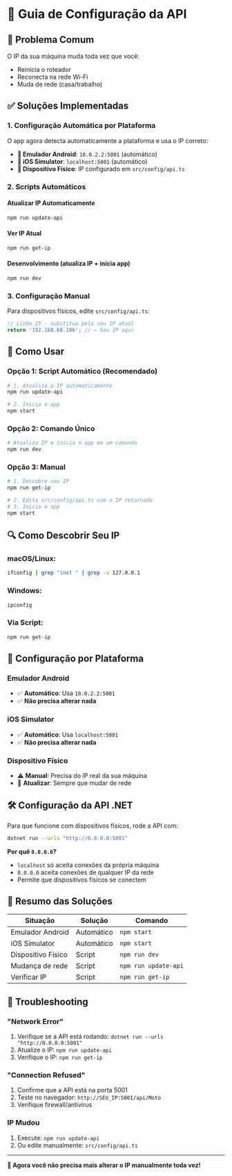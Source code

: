 # 🔧 Guia de Configuração da API

## 🚨 Problema Comum

O IP da sua máquina muda toda vez que você:
- Reinicia o roteador
- Reconecta na rede Wi-Fi  
- Muda de rede (casa/trabalho)

## ✅ Soluções Implementadas

### **1. Configuração Automática por Plataforma**

O app agora detecta automaticamente a plataforma e usa o IP correto:

- **📱 Emulador Android**: `10.0.2.2:5001` (automático)
- **🍎 iOS Simulator**: `localhost:5001` (automático)  
- **📱 Dispositivo Físico**: IP configurado em `src/config/api.ts`

### **2. Scripts Automáticos**

#### **Atualizar IP Automaticamente**
```bash
npm run update-api
```

#### **Ver IP Atual**
```bash
npm run get-ip
```

#### **Desenvolvimento (atualiza IP + inicia app)**
```bash
npm run dev
```

### **3. Configuração Manual**

Para dispositivos físicos, edite `src/config/api.ts`:

```typescript
// Linha 25 - substitua pelo seu IP atual
return '192.168.68.106'; // ← Seu IP aqui
```

## 🚀 Como Usar

### **Opção 1: Script Automático (Recomendado)**
```bash
# 1. Atualiza o IP automaticamente
npm run update-api

# 2. Inicia o app
npm start
```

### **Opção 2: Comando Único**
```bash
# Atualiza IP e inicia o app em um comando
npm run dev
```

### **Opção 3: Manual**
```bash
# 1. Descobre seu IP
npm run get-ip

# 2. Edita src/config/api.ts com o IP retornado
# 3. Inicia o app
npm start
```

## 🔍 Como Descobrir Seu IP

### **macOS/Linux:**
```bash
ifconfig | grep "inet " | grep -v 127.0.0.1
```

### **Windows:**
```cmd
ipconfig
```

### **Via Script:**
```bash
npm run get-ip
```

## 📱 Configuração por Plataforma

### **Emulador Android**
- ✅ **Automático**: Usa `10.0.2.2:5001`
- ✅ **Não precisa alterar nada**

### **iOS Simulator**  
- ✅ **Automático**: Usa `localhost:5001`
- ✅ **Não precisa alterar nada**

### **Dispositivo Físico**
- ⚠️ **Manual**: Precisa do IP real da sua máquina
- 🔄 **Atualizar**: Sempre que mudar de rede

## 🛠️ Configuração da API .NET

Para que funcione com dispositivos físicos, rode a API com:

```bash
dotnet run --urls "http://0.0.0.0:5001"
```

**Por quê `0.0.0.0`?**
- `localhost` só aceita conexões da própria máquina
- `0.0.0.0` aceita conexões de qualquer IP da rede
- Permite que dispositivos físicos se conectem

## 🎯 Resumo das Soluções

| Situação | Solução | Comando |
|----------|---------|---------|
| Emulador Android | Automático | `npm start` |
| iOS Simulator | Automático | `npm start` |
| Dispositivo Físico | Script | `npm run dev` |
| Mudança de rede | Script | `npm run update-api` |
| Verificar IP | Script | `npm run get-ip` |

## 🔧 Troubleshooting

### **"Network Error"**
1. Verifique se a API está rodando: `dotnet run --urls "http://0.0.0.0:5001"`
2. Atualize o IP: `npm run update-api`
3. Verifique o IP: `npm run get-ip`

### **"Connection Refused"**
1. Confirme que a API está na porta 5001
2. Teste no navegador: `http://SEU_IP:5001/api/Moto`
3. Verifique firewall/antivírus

### **IP Mudou**
1. Execute: `npm run update-api`
2. Ou edite manualmente: `src/config/api.ts`

---

**🎉 Agora você não precisa mais alterar o IP manualmente toda vez!**
